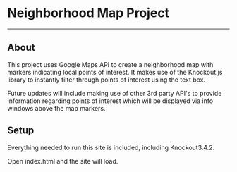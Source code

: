 # Neighborhood Map Project
---

## About
This project uses Google Maps API to create a neighborhood map with markers indicating local points of interest. It makes use of the Knockout.js library to instantly filter through points of interest using the text box.

Future updates will include making use of other 3rd party API's to provide information regarding points of interest which will be displayed via info windows above the map markers.

## Setup
Everything needed to run this site is included, including Knockout3.4.2.

Open index.html and the site will load.
